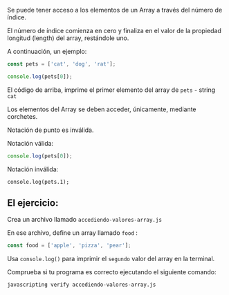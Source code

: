 Se puede tener acceso a los elementos de un Array a través del número de índice.

El número de índice comienza en cero y finaliza en el valor de la propiedad longitud (length) del array, restándole uno. 

A continuación, un ejemplo:

```js
const pets = ['cat', 'dog', 'rat'];

console.log(pets[0]);
```

El código de arriba, imprime el primer elemento del array de `pets` - string `cat`

Los elementos del Array se deben acceder, únicamente, mediante corchetes.

Notación de punto es inválida.

Notación válida:

```js
console.log(pets[0]);
```

Notación inválida:
```
console.log(pets.1);
```

## El ejercicio:

Crea un archivo llamado `accediendo-valores-array.js`

En ese archivo, define un array llamado `food` :
```js
const food = ['apple', 'pizza', 'pear'];
```

Usa `console.log()` para imprimir el `segundo` valor del array en la terminal.

Comprueba si tu programa es correcto ejecutando el siguiente comando:

```bash
javascripting verify accediendo-valores-array.js
```
